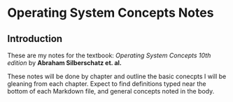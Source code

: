 # Operating System Concepts Notes

## Introduction

These are my notes for the textbook: _Operating System Concepts 10th edition_ by **Abraham Silberschatz et. al.**

These notes will be done by chapter and outline the basic conecpts I will be gleaning from each chapter. Expect to find definitions typed near the bottom of each Markdown file, and general concepts noted in the body.
